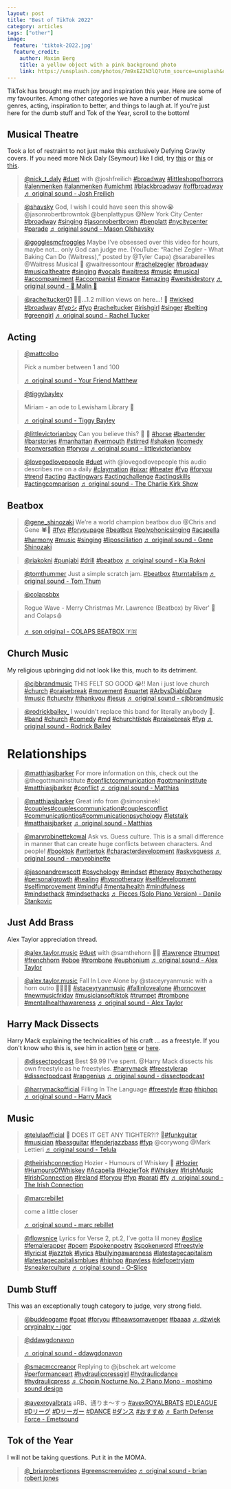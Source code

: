 ```yaml
---
layout: post
title: "Best of TikTok 2022"
category: articles
tags: ["other"]
image:
  feature: 'tiktok-2022.jpg'
  feature_credit:
    author: Maxim Berg
    title: a yellow object with a pink background photo
    link: https://unsplash.com/photos/7m9xEZIN3lQ?utm_source=unsplash&utm_medium=referral&utm_content=creditShareLink
---
```


TikTok has brought me much joy and inspiration this year. Here are some of my favourites. Among other categories we have a number of musical genres, acting, inspiration to better, and things to laugh at. If you're just here for the dumb stuff and Tok of the Year, scroll to the bottom!

## Musical Theatre

Took a lot of restraint to not just make this exclusively Defying Gravity covers. If you need more Nick Daly (Seymour) like I did, try [this](https://www.tiktok.com/@nick_t_daly/video/7148216711987285294) or [this](https://www.tiktok.com/@nick_t_daly/video/7149027883166715182) or [this](https://www.tiktok.com/@nick_t_daly/video/7144937603794570539).

<div class='tiktok-strip'>
<blockquote class="tiktok-embed" cite="https://www.tiktok.com/@nick_t_daly/video/7139681284414098731" data-video-id="7139681284414098731" style="max-width: 605px;min-width: 325px;" > <section> <a target="_blank" title="@nick_t_daly" href="https://www.tiktok.com/@nick_t_daly?refer=embed">@nick_t_daly</a> <a title="duet" target="_blank" href="https://www.tiktok.com/tag/duet?refer=embed">#duet</a> with @joshfreilich <a title="broadway" target="_blank" href="https://www.tiktok.com/tag/broadway?refer=embed">#broadway</a> <a title="littleshopofhorrors" target="_blank" href="https://www.tiktok.com/tag/littleshopofhorrors?refer=embed">#littleshopofhorrors</a> <a title="alenmenken" target="_blank" href="https://www.tiktok.com/tag/alenmenken?refer=embed">#alenmenken</a> <a title="alanmenken" target="_blank" href="https://www.tiktok.com/tag/alanmenken?refer=embed">#alanmenken</a> <a title="umichmt" target="_blank" href="https://www.tiktok.com/tag/umichmt?refer=embed">#umichmt</a> <a title="blackbroadway" target="_blank" href="https://www.tiktok.com/tag/blackbroadway?refer=embed">#blackbroadway</a> <a title="offbroadway" target="_blank" href="https://www.tiktok.com/tag/offbroadway?refer=embed">#offbroadway</a> <a target="_blank" title="♬ original sound - Josh Freilich" href="https://www.tiktok.com/music/original-sound-7125203617174276906?refer=embed">♬ original sound - Josh Freilich</a> </section> </blockquote> <script async src="https://www.tiktok.com/embed.js"></script>
<blockquote class="tiktok-embed" cite="https://www.tiktok.com/@shavsky/video/7168912552288800043" data-video-id="7168912552288800043" style="max-width: 605px;min-width: 325px;" > <section> <a target="_blank" title="@shavsky" href="https://www.tiktok.com/@shavsky?refer=embed">@shavsky</a> God, I wish I could have seen this show😭 @jasonrobertbrowntok  @benplattypus @New York City Center  <a title="broadway" target="_blank" href="https://www.tiktok.com/tag/broadway?refer=embed">#broadway</a> <a title="singing" target="_blank" href="https://www.tiktok.com/tag/singing?refer=embed">#singing</a> <a title="jasonrobertbrown" target="_blank" href="https://www.tiktok.com/tag/jasonrobertbrown?refer=embed">#jasonrobertbrown</a> <a title="benplatt" target="_blank" href="https://www.tiktok.com/tag/benplatt?refer=embed">#benplatt</a> <a title="nycitycenter" target="_blank" href="https://www.tiktok.com/tag/nycitycenter?refer=embed">#nycitycenter</a> <a title="parade" target="_blank" href="https://www.tiktok.com/tag/parade?refer=embed">#parade</a> <a target="_blank" title="♬ original sound - Mason Olshavsky" href="https://www.tiktok.com/music/original-sound-7168912591627094826?refer=embed">♬ original sound - Mason Olshavsky</a> </section> </blockquote> <script async src="https://www.tiktok.com/embed.js"></script>
<blockquote class="tiktok-embed" cite="https://www.tiktok.com/@gogglesmcfroggles/video/7083655277861621038" data-video-id="7083655277861621038" style="max-width: 605px;min-width: 325px;" > <section> <a target="_blank" title="@gogglesmcfroggles" href="https://www.tiktok.com/@gogglesmcfroggles?refer=embed">@gogglesmcfroggles</a> Maybe I’ve obsessed over this video for hours, maybe not… only God can judge me. (YouTube: “Rachel Zegler - What Baking Can Do (Waitress),” posted by @Tyler Capa) @sarabareilles @Waitress Musical 🥧 @waitressontour <a title="rachelzegler" target="_blank" href="https://www.tiktok.com/tag/rachelzegler?refer=embed">#rachelzegler</a> <a title="broadway" target="_blank" href="https://www.tiktok.com/tag/broadway?refer=embed">#broadway</a> <a title="musicaltheatre" target="_blank" href="https://www.tiktok.com/tag/musicaltheatre?refer=embed">#musicaltheatre</a> <a title="singing" target="_blank" href="https://www.tiktok.com/tag/singing?refer=embed">#singing</a> <a title="vocals" target="_blank" href="https://www.tiktok.com/tag/vocals?refer=embed">#vocals</a> <a title="waitress" target="_blank" href="https://www.tiktok.com/tag/waitress?refer=embed">#waitress</a> <a title="music" target="_blank" href="https://www.tiktok.com/tag/music?refer=embed">#music</a> <a title="musical" target="_blank" href="https://www.tiktok.com/tag/musical?refer=embed">#musical</a> <a title="accompaniment" target="_blank" href="https://www.tiktok.com/tag/accompaniment?refer=embed">#accompaniment</a> <a title="accompanist" target="_blank" href="https://www.tiktok.com/tag/accompanist?refer=embed">#accompanist</a> <a title="insane" target="_blank" href="https://www.tiktok.com/tag/insane?refer=embed">#insane</a> <a title="amazing" target="_blank" href="https://www.tiktok.com/tag/amazing?refer=embed">#amazing</a> <a title="westsidestory" target="_blank" href="https://www.tiktok.com/tag/westsidestory?refer=embed">#westsidestory</a> <a target="_blank" title="♬ original sound - 🌈 Malin 🌈" href="https://www.tiktok.com/music/original-sound-7083655283905465130?refer=embed">♬ original sound - 🌈 Malin 🌈</a> </section> </blockquote> <script async src="https://www.tiktok.com/embed.js"></script>
<blockquote class="tiktok-embed" cite="https://www.tiktok.com/@racheltucker01/video/7177503469090229509" data-video-id="7177503469090229509" style="max-width: 605px;min-width: 325px;" > <section> <a target="_blank" title="@racheltucker01" href="https://www.tiktok.com/@racheltucker01?refer=embed">@racheltucker01</a> 🧙‍♀️…1.2 million views on here…! 🤣 <a title="wicked" target="_blank" href="https://www.tiktok.com/tag/wicked?refer=embed">#wicked</a> <a title="broadway" target="_blank" href="https://www.tiktok.com/tag/broadway?refer=embed">#broadway</a> <a title="fypシ" target="_blank" href="https://www.tiktok.com/tag/fyp%E3%82%B7?refer=embed">#fypシ</a> <a title="fyp" target="_blank" href="https://www.tiktok.com/tag/fyp?refer=embed">#fyp</a> <a title="racheltucker" target="_blank" href="https://www.tiktok.com/tag/racheltucker?refer=embed">#racheltucker</a> <a title="irishgirl" target="_blank" href="https://www.tiktok.com/tag/irishgirl?refer=embed">#irishgirl</a> <a title="singer" target="_blank" href="https://www.tiktok.com/tag/singer?refer=embed">#singer</a> <a title="belting" target="_blank" href="https://www.tiktok.com/tag/belting?refer=embed">#belting</a> <a title="greengirl" target="_blank" href="https://www.tiktok.com/tag/greengirl?refer=embed">#greengirl</a> <a target="_blank" title="♬ original sound - Rachel Tucker" href="https://www.tiktok.com/music/original-sound-7177503451920337670?refer=embed">♬ original sound - Rachel Tucker</a> </section> </blockquote> <script async src="https://www.tiktok.com/embed.js"></script>
</div>

## Acting

<div class='tiktok-strip'>
<blockquote class="tiktok-embed" cite="https://www.tiktok.com/@mattcolbo/video/7074249585832594694" data-video-id="7074249585832594694" style="max-width: 605px;min-width: 325px;" > <section> <a target="_blank" title="@mattcolbo" href="https://www.tiktok.com/@mattcolbo?refer=embed">@mattcolbo</a> <p>Pick a number between 1 and 100</p> <a target="_blank" title="♬ original sound - Your Friend Matthew" href="https://www.tiktok.com/music/original-sound-7074249626236259077?refer=embed">♬ original sound - Your Friend Matthew</a> </section> </blockquote> <script async src="https://www.tiktok.com/embed.js"></script>
<blockquote class="tiktok-embed" cite="https://www.tiktok.com/@tiggybayley/video/7088002330322308358" data-video-id="7088002330322308358" style="max-width: 605px;min-width: 325px;" > <section> <a target="_blank" title="@tiggybayley" href="https://www.tiktok.com/@tiggybayley?refer=embed">@tiggybayley</a> <p>Miriam - an ode to Lewisham Library 💞</p> <a target="_blank" title="♬ original sound - Tiggy Bayley" href="https://www.tiktok.com/music/original-sound-7088002368482118406?refer=embed">♬ original sound - Tiggy Bayley</a> </section> </blockquote> <script async src="https://www.tiktok.com/embed.js"></script>

<blockquote class="tiktok-embed" cite="https://www.tiktok.com/@littlevictorianboy/video/7026427578420350255" data-video-id="7026427578420350255" style="max-width: 605px;min-width: 325px;" > <section> <a target="_blank" title="@littlevictorianboy" href="https://www.tiktok.com/@littlevictorianboy?refer=embed">@littlevictorianboy</a> Can you believe this? 🐴 🍹 <a title="horse" target="_blank" href="https://www.tiktok.com/tag/horse?refer=embed">#horse</a> <a title="bartender" target="_blank" href="https://www.tiktok.com/tag/bartender?refer=embed">#bartender</a> <a title="barstories" target="_blank" href="https://www.tiktok.com/tag/barstories?refer=embed">#barstories</a> <a title="manhattan" target="_blank" href="https://www.tiktok.com/tag/manhattan?refer=embed">#manhattan</a> <a title="vermouth" target="_blank" href="https://www.tiktok.com/tag/vermouth?refer=embed">#vermouth</a> <a title="stirred" target="_blank" href="https://www.tiktok.com/tag/stirred?refer=embed">#stirred</a> <a title="shaken" target="_blank" href="https://www.tiktok.com/tag/shaken?refer=embed">#shaken</a> <a title="comedy" target="_blank" href="https://www.tiktok.com/tag/comedy?refer=embed">#comedy</a> <a title="conversation" target="_blank" href="https://www.tiktok.com/tag/conversation?refer=embed">#conversation</a> <a title="foryou" target="_blank" href="https://www.tiktok.com/tag/foryou?refer=embed">#foryou</a> <a target="_blank" title="♬ original sound - littlevictorianboy" href="https://www.tiktok.com/music/original-sound-7026427304838662958?refer=embed">♬ original sound - littlevictorianboy</a> </section> </blockquote> <script async src="https://www.tiktok.com/embed.js"></script>

<blockquote class="tiktok-embed" cite="https://www.tiktok.com/@lovegodlovepeople/video/7161499428745055534" data-video-id="7161499428745055534" style="max-width: 605px;min-width: 325px;" > <section> <a target="_blank" title="@lovegodlovepeople" href="https://www.tiktok.com/@lovegodlovepeople?refer=embed">@lovegodlovepeople</a> <a title="duet" target="_blank" href="https://www.tiktok.com/tag/duet?refer=embed">#duet</a> with @lovegodlovepeople this audio describes me on a daily <a title="claymation" target="_blank" href="https://www.tiktok.com/tag/claymation?refer=embed">#claymation</a> <a title="pixar" target="_blank" href="https://www.tiktok.com/tag/pixar?refer=embed">#pixar</a> <a title="theater" target="_blank" href="https://www.tiktok.com/tag/theater?refer=embed">#theater</a> <a title="fyp" target="_blank" href="https://www.tiktok.com/tag/fyp?refer=embed">#fyp</a> <a title="foryou" target="_blank" href="https://www.tiktok.com/tag/foryou?refer=embed">#foryou</a> <a title="trend" target="_blank" href="https://www.tiktok.com/tag/trend?refer=embed">#trend</a> <a title="acting" target="_blank" href="https://www.tiktok.com/tag/acting?refer=embed">#acting</a> <a title="actingwars" target="_blank" href="https://www.tiktok.com/tag/actingwars?refer=embed">#actingwars</a> <a title="actingchallenge" target="_blank" href="https://www.tiktok.com/tag/actingchallenge?refer=embed">#actingchallenge</a> <a title="actingskills" target="_blank" href="https://www.tiktok.com/tag/actingskills?refer=embed">#actingskills</a> <a title="actingcomparison" target="_blank" href="https://www.tiktok.com/tag/actingcomparison?refer=embed">#actingcomparison</a> <a target="_blank" title="♬ original sound - The Charlie Kirk Show" href="https://www.tiktok.com/music/original-sound-7145528130667727662?refer=embed">♬ original sound - The Charlie Kirk Show</a> </section> </blockquote> <script async src="https://www.tiktok.com/embed.js"></script>
</div>

## Beatbox

<div class='tiktok-strip'>
<blockquote class="tiktok-embed" cite="https://www.tiktok.com/@gene_shinozaki/video/7080939753104887083" data-video-id="7080939753104887083" style="max-width: 605px;min-width: 325px;" > <section> <a target="_blank" title="@gene_shinozaki" href="https://www.tiktok.com/@gene_shinozaki?refer=embed">@gene_shinozaki</a> We’re a world champion beatbox duo @Chris and Gene 🕷🐎 <a title="fyp" target="_blank" href="https://www.tiktok.com/tag/fyp?refer=embed">#fyp</a> <a title="foryoupage" target="_blank" href="https://www.tiktok.com/tag/foryoupage?refer=embed">#foryoupage</a> <a title="beatbox" target="_blank" href="https://www.tiktok.com/tag/beatbox?refer=embed">#beatbox</a> <a title="polyphonicsinging" target="_blank" href="https://www.tiktok.com/tag/polyphonicsinging?refer=embed">#polyphonicsinging</a> <a title="acapella" target="_blank" href="https://www.tiktok.com/tag/acapella?refer=embed">#acapella</a> <a title="harmony" target="_blank" href="https://www.tiktok.com/tag/harmony?refer=embed">#harmony</a> <a title="music" target="_blank" href="https://www.tiktok.com/tag/music?refer=embed">#music</a> <a title="singing" target="_blank" href="https://www.tiktok.com/tag/singing?refer=embed">#singing</a> <a title="liposciliation" target="_blank" href="https://www.tiktok.com/tag/liposciliation?refer=embed">#liposciliation</a> <a target="_blank" title="♬ original sound - Gene Shinozaki" href="https://www.tiktok.com/music/original-sound-7080939719151913770?refer=embed">♬ original sound - Gene Shinozaki</a> </section> </blockquote> <script async src="https://www.tiktok.com/embed.js"></script>
<blockquote class="tiktok-embed" cite="https://www.tiktok.com/@riakokni/video/7106460470357363970" data-video-id="7106460470357363970" style="max-width: 605px;min-width: 325px;" > <section> <a target="_blank" title="@riakokni" href="https://www.tiktok.com/@riakokni?refer=embed">@riakokni</a> <a title="punjabi" target="_blank" href="https://www.tiktok.com/tag/punjabi?refer=embed">#punjabi</a> <a title="drill" target="_blank" href="https://www.tiktok.com/tag/drill?refer=embed">#drill</a> <a title="beatbox" target="_blank" href="https://www.tiktok.com/tag/beatbox?refer=embed">#beatbox</a> <a target="_blank" title="♬ original sound - Kia Rokni" href="https://www.tiktok.com/music/original-sound-7106460471124871937?refer=embed">♬ original sound - Kia Rokni</a> </section> </blockquote> <script async src="https://www.tiktok.com/embed.js"></script>
<blockquote class="tiktok-embed" cite="https://www.tiktok.com/@tomthummer/video/7046538541584698625" data-video-id="7046538541584698625" style="max-width: 605px;min-width: 325px;" > <section> <a target="_blank" title="@tomthummer" href="https://www.tiktok.com/@tomthummer?refer=embed">@tomthummer</a> Just a simple scratch jam. <a title="beatbox" target="_blank" href="https://www.tiktok.com/tag/beatbox?refer=embed">#beatbox</a> <a title="turntablism" target="_blank" href="https://www.tiktok.com/tag/turntablism?refer=embed">#turntablism</a> <a target="_blank" title="♬ original sound - Tom Thum" href="https://www.tiktok.com/music/original-sound-7046538567408995073?refer=embed">♬ original sound - Tom Thum</a> </section> </blockquote> <script async src="https://www.tiktok.com/embed.js"></script>
<blockquote class="tiktok-embed" cite="https://www.tiktok.com/@colapsbbx/video/7069408539386629381" data-video-id="7069408539386629381" style="max-width: 605px;min-width: 325px;" > <section> <a target="_blank" title="@colapsbbx" href="https://www.tiktok.com/@colapsbbx?refer=embed">@colapsbbx</a> <p>Rogue Wave - Merry Christmas Mr. Lawrence (Beatbox) by River&#39; 🌊 and Colaps🩸</p> <a target="_blank" title="♬ son original - COLAPS BEATBOX 🇫🇷" href="https://www.tiktok.com/music/son-original-7069408526707231493?refer=embed">♬ son original - COLAPS BEATBOX 🇫🇷</a> </section> </blockquote> <script async src="https://www.tiktok.com/embed.js"></script>
</div>


## Church Music

My religious upbringing did not look like this, much to its detriment.

<div class='tiktok-strip'>
<blockquote class="tiktok-embed" cite="https://www.tiktok.com/@cjbbrandmusic/video/7055043681950223622" data-video-id="7055043681950223622" style="max-width: 605px;min-width: 325px;" > <section> <a target="_blank" title="@cjbbrandmusic" href="https://www.tiktok.com/@cjbbrandmusic?refer=embed">@cjbbrandmusic</a> THIS FELT SO GOOD 😭‼️ Man i just love church <a title="church" target="_blank" href="https://www.tiktok.com/tag/church?refer=embed">#church</a> <a title="praisebreak" target="_blank" href="https://www.tiktok.com/tag/praisebreak?refer=embed">#praisebreak</a> <a title="movement" target="_blank" href="https://www.tiktok.com/tag/movement?refer=embed">#movement</a> <a title="quartet" target="_blank" href="https://www.tiktok.com/tag/quartet?refer=embed">#quartet</a> <a title="arbysdiablodare" target="_blank" href="https://www.tiktok.com/tag/arbysdiablodare?refer=embed">#ArbysDiabloDare</a> <a title="music" target="_blank" href="https://www.tiktok.com/tag/music?refer=embed">#music</a> <a title="churchy" target="_blank" href="https://www.tiktok.com/tag/churchy?refer=embed">#churchy</a> <a title="thankyou" target="_blank" href="https://www.tiktok.com/tag/thankyou?refer=embed">#thankyou</a> <a title="jesus" target="_blank" href="https://www.tiktok.com/tag/jesus?refer=embed">#jesus</a> <a target="_blank" title="♬ original sound - cjbbrandmusic" href="https://www.tiktok.com/music/original-sound-7055043686463310597?refer=embed">♬ original sound - cjbbrandmusic</a> </section> </blockquote> <script async src="https://www.tiktok.com/embed.js"></script>
<blockquote class="tiktok-embed" cite="https://www.tiktok.com/@rodrickbailey_/video/7170368514950171947" data-video-id="7170368514950171947" style="max-width: 605px;min-width: 325px;" > <section> <a target="_blank" title="@rodrickbailey_" href="https://www.tiktok.com/@rodrickbailey_?refer=embed">@rodrickbailey_</a> I wouldn&#39;t replace this band for literally anybody 🤣. <a title="band" target="_blank" href="https://www.tiktok.com/tag/band?refer=embed">#band</a> <a title="church" target="_blank" href="https://www.tiktok.com/tag/church?refer=embed">#church</a> <a title="comedy" target="_blank" href="https://www.tiktok.com/tag/comedy?refer=embed">#comedy</a> <a title="md" target="_blank" href="https://www.tiktok.com/tag/md?refer=embed">#md</a> <a title="churchtiktok" target="_blank" href="https://www.tiktok.com/tag/churchtiktok?refer=embed">#churchtiktok</a> <a title="praisebreak" target="_blank" href="https://www.tiktok.com/tag/praisebreak?refer=embed">#praisebreak</a> <a title="fyp" target="_blank" href="https://www.tiktok.com/tag/fyp?refer=embed">#fyp</a> <a target="_blank" title="♬ original sound - Rodrick Bailey" href="https://www.tiktok.com/music/original-sound-7170368540694956843?refer=embed">♬ original sound - Rodrick Bailey</a> </section> </blockquote> <script async src="https://www.tiktok.com/embed.js"></script>
</div>

# Relationships

<div class='tiktok-strip'>
<blockquote class="tiktok-embed" cite="https://www.tiktok.com/@matthiasjbarker/video/7144005038078250286" data-video-id="7144005038078250286" style="max-width: 605px;min-width: 325px;" > <section> <a target="_blank" title="@matthiasjbarker" href="https://www.tiktok.com/@matthiasjbarker?refer=embed">@matthiasjbarker</a> For more information on this, check out the @thegottmaninstitute <a title="conflictcommunication" target="_blank" href="https://www.tiktok.com/tag/conflictcommunication?refer=embed">#conflictcommunication</a> <a title="gottmaninstitute" target="_blank" href="https://www.tiktok.com/tag/gottmaninstitute?refer=embed">#gottmaninstitute</a> <a title="matthiasjbarker" target="_blank" href="https://www.tiktok.com/tag/matthiasjbarker?refer=embed">#matthiasjbarker</a> <a title="conflict" target="_blank" href="https://www.tiktok.com/tag/conflict?refer=embed">#conflict</a> <a target="_blank" title="♬ original sound - Matthias" href="https://www.tiktok.com/music/original-sound-7144005022496410411?refer=embed">♬ original sound - Matthias</a> </section> </blockquote> <script async src="https://www.tiktok.com/embed.js"></script>
<blockquote class="tiktok-embed" cite="https://www.tiktok.com/@matthiasjbarker/video/7106155538219617578" data-video-id="7106155538219617578" style="max-width: 605px;min-width: 325px;" > <section> <a target="_blank" title="@matthiasjbarker" href="https://www.tiktok.com/@matthiasjbarker?refer=embed">@matthiasjbarker</a> Great info from @simonsinek! <a title="couples" target="_blank" href="https://www.tiktok.com/tag/couples?refer=embed">#couples</a><a title="couplescommunication" target="_blank" href="https://www.tiktok.com/tag/couplescommunication?refer=embed">#couplescommunication</a><a title="couplesconflict" target="_blank" href="https://www.tiktok.com/tag/couplesconflict?refer=embed">#couplesconflict</a> <a title="communicationtips" target="_blank" href="https://www.tiktok.com/tag/communicationtips?refer=embed">#communicationtips</a><a title="communicationpsychology" target="_blank" href="https://www.tiktok.com/tag/communicationpsychology?refer=embed">#communicationpsychology</a> <a title="letstalk" target="_blank" href="https://www.tiktok.com/tag/letstalk?refer=embed">#letstalk</a> <a title="matthaisjbarker" target="_blank" href="https://www.tiktok.com/tag/matthaisjbarker?refer=embed">#matthaisjbarker</a> <a target="_blank" title="♬ original sound - Matthias" href="https://www.tiktok.com/music/original-sound-7106155481026071342?refer=embed">♬ original sound - Matthias</a> </section> </blockquote> <script async src="https://www.tiktok.com/embed.js"></script>
<blockquote class="tiktok-embed" cite="https://www.tiktok.com/@maryrobinettekowal/video/7099897861491412270" data-video-id="7099897861491412270" style="max-width: 605px;min-width: 325px;" > <section> <a target="_blank" title="@maryrobinettekowal" href="https://www.tiktok.com/@maryrobinettekowal?refer=embed">@maryrobinettekowal</a> Ask vs. Guess culture. This is a small difference in manner that can create huge conflicts between characters. And people! <a title="booktok" target="_blank" href="https://www.tiktok.com/tag/booktok?refer=embed">#booktok</a> <a title="writertok" target="_blank" href="https://www.tiktok.com/tag/writertok?refer=embed">#writertok</a> <a title="characterdevelopment" target="_blank" href="https://www.tiktok.com/tag/characterdevelopment?refer=embed">#characterdevelopment</a>  <a title="askvsguess" target="_blank" href="https://www.tiktok.com/tag/askvsguess?refer=embed">#askvsguess</a> <a target="_blank" title="♬ original sound - maryrobinette" href="https://www.tiktok.com/music/original-sound-7099897855967546158?refer=embed">♬ original sound - maryrobinette</a> </section> </blockquote> <script async src="https://www.tiktok.com/embed.js"></script>
<blockquote class="tiktok-embed" cite="https://www.tiktok.com/@jasonandrewscott/video/7074293815862971694" data-video-id="7074293815862971694" style="max-width: 605px;min-width: 325px;" > <section> <a target="_blank" title="@jasonandrewscott" href="https://www.tiktok.com/@jasonandrewscott?refer=embed">@jasonandrewscott</a> <a title="psychology" target="_blank" href="https://www.tiktok.com/tag/psychology?refer=embed">#psychology</a> <a title="mindset" target="_blank" href="https://www.tiktok.com/tag/mindset?refer=embed">#mindset</a> <a title="therapy" target="_blank" href="https://www.tiktok.com/tag/therapy?refer=embed">#therapy</a> <a title="psychotherapy" target="_blank" href="https://www.tiktok.com/tag/psychotherapy?refer=embed">#psychotherapy</a> <a title="personalgrowth" target="_blank" href="https://www.tiktok.com/tag/personalgrowth?refer=embed">#personalgrowth</a> <a title="healing" target="_blank" href="https://www.tiktok.com/tag/healing?refer=embed">#healing</a> <a title="hypnotherapy" target="_blank" href="https://www.tiktok.com/tag/hypnotherapy?refer=embed">#hypnotherapy</a> <a title="selfdevelopment" target="_blank" href="https://www.tiktok.com/tag/selfdevelopment?refer=embed">#selfdevelopment</a> <a title="selfimprovement" target="_blank" href="https://www.tiktok.com/tag/selfimprovement?refer=embed">#selfimprovement</a> <a title="mindful" target="_blank" href="https://www.tiktok.com/tag/mindful?refer=embed">#mindful</a> <a title="mentalhealth" target="_blank" href="https://www.tiktok.com/tag/mentalhealth?refer=embed">#mentalhealth</a> <a title="mindfulness" target="_blank" href="https://www.tiktok.com/tag/mindfulness?refer=embed">#mindfulness</a> <a title="mindsethack" target="_blank" href="https://www.tiktok.com/tag/mindsethack?refer=embed">#mindsethack</a> <a title="mindsethacks" target="_blank" href="https://www.tiktok.com/tag/mindsethacks?refer=embed">#mindsethacks</a> <a target="_blank" title="♬ Pieces (Solo Piano Version) - Danilo Stankovic" href="https://www.tiktok.com/music/Pieces-Solo-Piano-Version-6777274113254754306?refer=embed">♬ Pieces (Solo Piano Version) - Danilo Stankovic</a> </section> </blockquote> <script async src="https://www.tiktok.com/embed.js"></script>
</div>

## Just Add Brass

Alex Taylor appreciation thread.

<div class='tiktok-strip'>
<blockquote class="tiktok-embed" cite="https://www.tiktok.com/@alex.taylor.music/video/7091330596680600837" data-video-id="7091330596680600837" style="max-width: 605px;min-width: 325px;" > <section> <a target="_blank" title="@alex.taylor.music" href="https://www.tiktok.com/@alex.taylor.music?refer=embed">@alex.taylor.music</a> <a title="duet" target="_blank" href="https://www.tiktok.com/tag/duet?refer=embed">#duet</a> with @samthehorn  🎺🎺 <a title="lawrence" target="_blank" href="https://www.tiktok.com/tag/lawrence?refer=embed">#lawrence</a> <a title="trumpet" target="_blank" href="https://www.tiktok.com/tag/trumpet?refer=embed">#trumpet</a> <a title="frenchhorn" target="_blank" href="https://www.tiktok.com/tag/frenchhorn?refer=embed">#frenchhorn</a> <a title="oboe" target="_blank" href="https://www.tiktok.com/tag/oboe?refer=embed">#oboe</a> <a title="trombone" target="_blank" href="https://www.tiktok.com/tag/trombone?refer=embed">#trombone</a> <a title="euphonium" target="_blank" href="https://www.tiktok.com/tag/euphonium?refer=embed">#euphonium</a> <a target="_blank" title="♬ original sound - Alex Taylor" href="https://www.tiktok.com/music/original-sound-7091330588133051142?refer=embed">♬ original sound - Alex Taylor</a> </section> </blockquote> <script async src="https://www.tiktok.com/embed.js"></script>
<blockquote class="tiktok-embed" cite="https://www.tiktok.com/@alex.taylor.music/video/7097614456816946437" data-video-id="7097614456816946437" style="max-width: 605px;min-width: 325px;" > <section> <a target="_blank" title="@alex.taylor.music" href="https://www.tiktok.com/@alex.taylor.music?refer=embed">@alex.taylor.music</a> Fall In Love Alone by @staceyryanmusic with a horn outro 🎺🎺🎺🎺 <a title="staceyryanmusic" target="_blank" href="https://www.tiktok.com/tag/staceyryanmusic?refer=embed">#staceyryanmusic</a> <a title="fallinlovealone" target="_blank" href="https://www.tiktok.com/tag/fallinlovealone?refer=embed">#fallinlovealone</a> <a title="horncover" target="_blank" href="https://www.tiktok.com/tag/horncover?refer=embed">#horncover</a> <a title="newmusicfriday" target="_blank" href="https://www.tiktok.com/tag/newmusicfriday?refer=embed">#newmusicfriday</a> <a title="musiciansoftiktok" target="_blank" href="https://www.tiktok.com/tag/musiciansoftiktok?refer=embed">#musiciansoftiktok</a> <a title="trumpet" target="_blank" href="https://www.tiktok.com/tag/trumpet?refer=embed">#trumpet</a> <a title="trombone" target="_blank" href="https://www.tiktok.com/tag/trombone?refer=embed">#trombone</a> <a title="mentalhealthawareness" target="_blank" href="https://www.tiktok.com/tag/mentalhealthawareness?refer=embed">#mentalhealthawareness</a> <a target="_blank" title="♬ original sound - Alex Taylor" href="https://www.tiktok.com/music/original-sound-7097614472512031494?refer=embed">♬ original sound - Alex Taylor</a> </section> </blockquote> <script async src="https://www.tiktok.com/embed.js"></script>
</div>

## Harry Mack Dissects

Harry Mack explaining the technicalities of his craft ... as a freestyle. If you don't know who this is, see him in action [here](https://www.tiktok.com/@harrymackofficial/video/7177004597574241579) or [here](https://www.tiktok.com/@harrymackofficial/video/7164044626263854378).

<div class='tiktok-strip'>
<blockquote class="tiktok-embed" cite="https://www.tiktok.com/@dissectpodcast/video/7157732853688847662" data-video-id="7157732853688847662" style="max-width: 605px;min-width: 325px;" > <section> <a target="_blank" title="@dissectpodcast" href="https://www.tiktok.com/@dissectpodcast?refer=embed">@dissectpodcast</a> Best $9.99 I’ve spent. @Harry Mack dissects his own freestyle as he freestyles. <a title="harrymack" target="_blank" href="https://www.tiktok.com/tag/harrymack?refer=embed">#harrymack</a> <a title="freestylerap" target="_blank" href="https://www.tiktok.com/tag/freestylerap?refer=embed">#freestylerap</a> <a title="dissectpodcast" target="_blank" href="https://www.tiktok.com/tag/dissectpodcast?refer=embed">#dissectpodcast</a> <a title="rapgenius" target="_blank" href="https://www.tiktok.com/tag/rapgenius?refer=embed">#rapgenius</a> <a target="_blank" title="♬ original sound - dissectpodcast" href="https://www.tiktok.com/music/original-sound-7157732901864377130?refer=embed">♬ original sound - dissectpodcast</a> </section> </blockquote> <script async src="https://www.tiktok.com/embed.js"></script>
<blockquote class="tiktok-embed" cite="https://www.tiktok.com/@harrymackofficial/video/7176680449169870126" data-video-id="7176680449169870126" style="max-width: 605px;min-width: 325px;" > <section> <a target="_blank" title="@harrymackofficial" href="https://www.tiktok.com/@harrymackofficial?refer=embed">@harrymackofficial</a> Filling In The Language <a title="freestyle" target="_blank" href="https://www.tiktok.com/tag/freestyle?refer=embed">#freestyle</a> <a title="rap" target="_blank" href="https://www.tiktok.com/tag/rap?refer=embed">#rap</a> <a title="hiphop" target="_blank" href="https://www.tiktok.com/tag/hiphop?refer=embed">#hiphop</a> <a target="_blank" title="♬ original sound  - Harry Mack" href="https://www.tiktok.com/music/original-sound-Harry-Mack-7176740880852831018?refer=embed">♬ original sound  - Harry Mack</a> </section> </blockquote> <script async src="https://www.tiktok.com/embed.js"></script>
</div>

## Music


<div class='tiktok-strip'>
<blockquote class="tiktok-embed" cite="https://www.tiktok.com/@telulaofficial/video/7176322798984465706" data-video-id="7176322798984465706" style="max-width: 605px;min-width: 325px;" > <section> <a target="_blank" title="@telulaofficial" href="https://www.tiktok.com/@telulaofficial?refer=embed">@telulaofficial</a> 🌷 DOES IT GET ANY TIGHTER?!? 🌷<a title="funkguitar" target="_blank" href="https://www.tiktok.com/tag/funkguitar?refer=embed">#funkguitar</a> <a title="musician" target="_blank" href="https://www.tiktok.com/tag/musician?refer=embed">#musician</a> <a title="bassguitar" target="_blank" href="https://www.tiktok.com/tag/bassguitar?refer=embed">#bassguitar</a> <a title="fenderjazzbass" target="_blank" href="https://www.tiktok.com/tag/fenderjazzbass?refer=embed">#fenderjazzbass</a> <a title="fyp" target="_blank" href="https://www.tiktok.com/tag/fyp?refer=embed">#fyp</a> @corywong @Mark Lettieri <a target="_blank" title="♬ original sound - Telula" href="https://www.tiktok.com/music/original-sound-7176322789841013550?refer=embed">♬ original sound - Telula</a> </section> </blockquote> <script async src="https://www.tiktok.com/embed.js"></script>
<blockquote class="tiktok-embed" cite="https://www.tiktok.com/@theirishconnection/video/7037912112299216134" data-video-id="7037912112299216134" style="max-width: 605px;min-width: 325px;" > <section> <a target="_blank" title="@theirishconnection" href="https://www.tiktok.com/@theirishconnection?refer=embed">@theirishconnection</a> Hozier - Humours of Whiskey 🥃  <a title="hozier" target="_blank" href="https://www.tiktok.com/tag/hozier?refer=embed">#Hozier</a> <a title="humoursofwhiskey" target="_blank" href="https://www.tiktok.com/tag/humoursofwhiskey?refer=embed">#HumoursOfWhiskey</a> <a title="acapella" target="_blank" href="https://www.tiktok.com/tag/acapella?refer=embed">#Acapella</a> <a title="hoziertok" target="_blank" href="https://www.tiktok.com/tag/hoziertok?refer=embed">#HozierTok</a> <a title="whiskey" target="_blank" href="https://www.tiktok.com/tag/whiskey?refer=embed">#Whiskey</a> <a title="irishmusic" target="_blank" href="https://www.tiktok.com/tag/irishmusic?refer=embed">#IrishMusic</a> <a title="irishconnection" target="_blank" href="https://www.tiktok.com/tag/irishconnection?refer=embed">#IrishConnection</a> <a title="ireland" target="_blank" href="https://www.tiktok.com/tag/ireland?refer=embed">#Ireland</a> <a title="foryou" target="_blank" href="https://www.tiktok.com/tag/foryou?refer=embed">#foryou</a> <a title="fyp" target="_blank" href="https://www.tiktok.com/tag/fyp?refer=embed">#fyp</a> <a title="parati" target="_blank" href="https://www.tiktok.com/tag/parati?refer=embed">#parati</a> <a title="fy" target="_blank" href="https://www.tiktok.com/tag/fy?refer=embed">#fy</a> <a target="_blank" title="♬ original sound - The Irish Connection" href="https://www.tiktok.com/music/original-sound-7037912097153354501?refer=embed">♬ original sound - The Irish Connection</a> </section> </blockquote> <script async src="https://www.tiktok.com/embed.js"></script>
<blockquote class="tiktok-embed" cite="https://www.tiktok.com/@marcrebillet/video/7027139386185731334" data-video-id="7027139386185731334" style="max-width: 605px;min-width: 325px;" > <section> <a target="_blank" title="@marcrebillet" href="https://www.tiktok.com/@marcrebillet?refer=embed">@marcrebillet</a> <p>come a little closer</p> <a target="_blank" title="♬ original sound - marc rebillet" href="https://www.tiktok.com/music/original-sound-7027139247651949317?refer=embed">♬ original sound - marc rebillet</a> </section> </blockquote> <script async src="https://www.tiktok.com/embed.js"></script>
<blockquote class="tiktok-embed" cite="https://www.tiktok.com/@flowsnice/video/7172663970908687658" data-video-id="7172663970908687658" style="max-width: 605px;min-width: 325px;" > <section> <a target="_blank" title="@flowsnice" href="https://www.tiktok.com/@flowsnice?refer=embed">@flowsnice</a> Lyrics for Verse 2, pt.2, I’ve gotta lil money <a title="oslice" target="_blank" href="https://www.tiktok.com/tag/oslice?refer=embed">#oslice</a> <a title="femalerapper" target="_blank" href="https://www.tiktok.com/tag/femalerapper?refer=embed">#femalerapper</a> <a title="poem" target="_blank" href="https://www.tiktok.com/tag/poem?refer=embed">#poem</a> <a title="spokenpoetry" target="_blank" href="https://www.tiktok.com/tag/spokenpoetry?refer=embed">#spokenpoetry</a> <a title="spokenword" target="_blank" href="https://www.tiktok.com/tag/spokenword?refer=embed">#spokenword</a> <a title="freestyle" target="_blank" href="https://www.tiktok.com/tag/freestyle?refer=embed">#freestyle</a> <a title="lyricist" target="_blank" href="https://www.tiktok.com/tag/lyricist?refer=embed">#lyricist</a> <a title="jazztok" target="_blank" href="https://www.tiktok.com/tag/jazztok?refer=embed">#jazztok</a> <a title="lyrics" target="_blank" href="https://www.tiktok.com/tag/lyrics?refer=embed">#lyrics</a> <a title="bullyingawareness" target="_blank" href="https://www.tiktok.com/tag/bullyingawareness?refer=embed">#bullyingawareness</a> <a title="latestagecapitalism" target="_blank" href="https://www.tiktok.com/tag/latestagecapitalism?refer=embed">#latestagecapitalism</a> <a title="latestagecapitalismblues" target="_blank" href="https://www.tiktok.com/tag/latestagecapitalismblues?refer=embed">#latestagecapitalismblues</a> <a title="hiphop" target="_blank" href="https://www.tiktok.com/tag/hiphop?refer=embed">#hiphop</a> <a title="payless" target="_blank" href="https://www.tiktok.com/tag/payless?refer=embed">#payless</a> <a title="defpoetryjam" target="_blank" href="https://www.tiktok.com/tag/defpoetryjam?refer=embed">#defpoetryjam</a> <a title="sneakerculture" target="_blank" href="https://www.tiktok.com/tag/sneakerculture?refer=embed">#sneakerculture</a> <a target="_blank" title="♬ original sound - O-Slice" href="https://www.tiktok.com/music/original-sound-7172663985295199019?refer=embed">♬ original sound - O-Slice</a> </section> </blockquote> <script async src="https://www.tiktok.com/embed.js"></script>
</div>


## Dumb Stuff

This was an exceptionally tough category to judge, very strong field.

<div class='tiktok-strip'>
<blockquote class="tiktok-embed" cite="https://www.tiktok.com/@buddeogame/video/7145207938305494315" data-video-id="7145207938305494315" style="max-width: 605px;min-width: 325px;" > <section> <a target="_blank" title="@buddeogame" href="https://www.tiktok.com/@buddeogame?refer=embed">@buddeogame</a> <a title="goat" target="_blank" href="https://www.tiktok.com/tag/goat?refer=embed">#goat</a> <a title="foryou" target="_blank" href="https://www.tiktok.com/tag/foryou?refer=embed">#foryou</a> <a title="theawsomavenger" target="_blank" href="https://www.tiktok.com/tag/theawsomavenger?refer=embed">#theawsomavenger</a> <a title="baaaa" target="_blank" href="https://www.tiktok.com/tag/baaaa?refer=embed">#baaaa</a> <a target="_blank" title="♬ dźwięk oryginalny - igor" href="https://www.tiktok.com/music/dźwięk-oryginalny-7050584620349262598?refer=embed">♬ dźwięk oryginalny - igor</a> </section> </blockquote> <script async src="https://www.tiktok.com/embed.js"></script>
<blockquote class="tiktok-embed" cite="https://www.tiktok.com/@ddawgdonavon/video/7159035316181962026" data-video-id="7159035316181962026" style="max-width: 605px;min-width: 325px;" > <section> <a target="_blank" title="@ddawgdonavon" href="https://www.tiktok.com/@ddawgdonavon?refer=embed">@ddawgdonavon</a> <p></p> <a target="_blank" title="♬ original sound - ddawgdonavon" href="https://www.tiktok.com/music/original-sound-7159035331503852330?refer=embed">♬ original sound - ddawgdonavon</a> </section> </blockquote> <script async src="https://www.tiktok.com/embed.js"></script>
<blockquote class="tiktok-embed" cite="https://www.tiktok.com/@smacmccreanor/video/7140086035760827694" data-video-id="7140086035760827694" style="max-width: 605px;min-width: 325px;" > <section> <a target="_blank" title="@smacmccreanor" href="https://www.tiktok.com/@smacmccreanor?refer=embed">@smacmccreanor</a> Replying to @jbschek.art welcome <a title="performanceart" target="_blank" href="https://www.tiktok.com/tag/performanceart?refer=embed">#performanceart</a> <a title="hydraulicpressgirl" target="_blank" href="https://www.tiktok.com/tag/hydraulicpressgirl?refer=embed">#hydraulicpressgirl</a> <a title="hydraulicdance" target="_blank" href="https://www.tiktok.com/tag/hydraulicdance?refer=embed">#hydraulicdance</a> <a title="hydraulicpress" target="_blank" href="https://www.tiktok.com/tag/hydraulicpress?refer=embed">#hydraulicpress</a> <a target="_blank" title="♬ Chopin Nocturne No. 2 Piano Mono - moshimo sound design" href="https://www.tiktok.com/music/Chopin-Nocturne-No-2-Piano-Mono-6817665487665629186?refer=embed">♬ Chopin Nocturne No. 2 Piano Mono - moshimo sound design</a> </section> </blockquote> <script async src="https://www.tiktok.com/embed.js"></script>
<blockquote class="tiktok-embed" cite="https://www.tiktok.com/@avexroyalbrats/video/7074153450338012418" data-video-id="7074153450338012418" style="max-width: 605px;min-width: 325px;" > <section> <a target="_blank" title="@avexroyalbrats" href="https://www.tiktok.com/@avexroyalbrats?refer=embed">@avexroyalbrats</a> aRB、通りま〜すっ <a title="avexroyalbrats" target="_blank" href="https://www.tiktok.com/tag/avexroyalbrats?refer=embed">#avexROYALBRATS</a> <a title="dleague" target="_blank" href="https://www.tiktok.com/tag/dleague?refer=embed">#DLEAGUE</a> <a title="dリーグ" target="_blank" href="https://www.tiktok.com/tag/d%E3%83%AA%E3%83%BC%E3%82%B0?refer=embed">#Dリーグ</a> <a title="dリーガー" target="_blank" href="https://www.tiktok.com/tag/d%E3%83%AA%E3%83%BC%E3%82%AC%E3%83%BC?refer=embed">#Dリーガー</a> <a title="dance" target="_blank" href="https://www.tiktok.com/tag/dance?refer=embed">#DANCE</a> <a title="ダンス" target="_blank" href="https://www.tiktok.com/tag/%E3%83%80%E3%83%B3%E3%82%B9?refer=embed">#ダンス</a> <a title="おすすめ" target="_blank" href="https://www.tiktok.com/tag/%E3%81%8A%E3%81%99%E3%81%99%E3%82%81?refer=embed">#おすすめ</a> <a target="_blank" title="♬ Earth Defense Force - Emetsound" href="https://www.tiktok.com/music/Earth-Defense-Force-6981732667649755906?refer=embed">♬ Earth Defense Force - Emetsound</a> </section> </blockquote> <script async src="https://www.tiktok.com/embed.js"></script>
</div>

## Tok of the Year

I will not be taking questions. Put it in the MOMA.

<div class='tiktok-strip'>
<blockquote class="tiktok-embed" cite="https://www.tiktok.com/@_brianrobertjones/video/7149571891542396202" data-video-id="7149571891542396202" style="max-width: 605px;min-width: 325px;" > <section> <a target="_blank" title="@_brianrobertjones" href="https://www.tiktok.com/@_brianrobertjones?refer=embed">@_brianrobertjones</a> <a title="greenscreenvideo" target="_blank" href="https://www.tiktok.com/tag/greenscreenvideo?refer=embed">#greenscreenvideo</a> <a target="_blank" title="♬ original sound - brian robert jones" href="https://www.tiktok.com/music/original-sound-7149571927379151658?refer=embed">♬ original sound - brian robert jones</a> </section> </blockquote> <script async src="https://www.tiktok.com/embed.js"></script>
</div>
